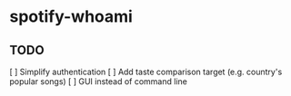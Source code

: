# spotify-whoami

## TODO

[ ] Simplify authentication
[ ] Add taste comparison target (e.g. country's popular songs)
[ ] GUI instead of command line
